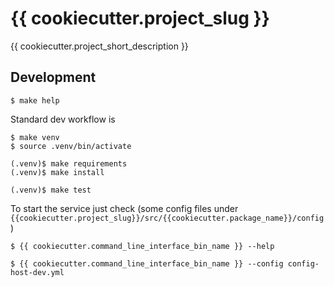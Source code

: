 # {{ cookiecutter.project_slug }}

{{ cookiecutter.project_short_description }}


## Development
```console
$ make help
```

Standard dev workflow is
``` console
$ make venv
$ source .venv/bin/activate

(.venv)$ make requirements
(.venv)$ make install

(.venv)$ make test
```
To start the service just check (some config files under ``{{cookiecutter.project_slug}}/src/{{cookiecutter.package_name}}/config`` )
```
$ {{ cookiecutter.command_line_interface_bin_name }} --help

$ {{ cookiecutter.command_line_interface_bin_name }} --config config-host-dev.yml
```

